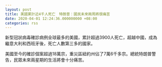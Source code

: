 ```yaml
---
layout: post
title: 美國累計近4千人死亡　特朗普：國民未來兩周將很痛苦
date: 2020-04-01 12:24:36.000000000 +08:00
categories: rss
---
```


新型冠狀病毒確診病例全球最多的美國，累計超過3900人死亡，超越中國，成為繼意大利和西班牙後，死亡人數第三多的國家。

美國至今的確診個案超過18萬宗，重災區紐約州佔了7萬6千多宗。總統特朗普警告，民眾未來兩星期的生活將會十分痛苦。
